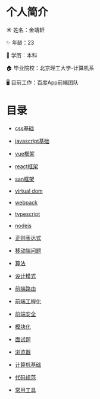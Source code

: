 # 个人简介

☀️ 姓名：金靖轩

✨ 年龄：23

🎨 学历：本科

🏠 毕业院校：北京理工大学-计算机系

🖥 目前工作：百度App前端团队

# 目录

* [css基础](/css/bfc)

* [javascript基础](/javascript/asynchronous)

* [vue框架](/vue/code-1)

* [react框架](/react/react-1)

* [san框架](/san/san)

* [virtual dom](/virtual-dom/virtualdom)

* [webpack](/webpack/webpack1)

* [typescript](/ts/ts)

* [nodejs](/node/node-1)

* [正则表达式](/regular/regular)

* [移动端问题](/mobile/adaptation)

* [算法](/algorithm/array)

* [设计模式](/design-pattern/design-pattern)

* [前端路由](/route/route)

* [前端工程化](/engineering/engineering)

* [前端安全](/safe/safe)

* [模块化](/module/module)

* [面试题](/interview/interview)

* [浏览器](/chrome/gc)

* [计算机基础](/computer/computer)

* [代码规范](/code-style/code-style)

* [常用工具](/tool/tool)

